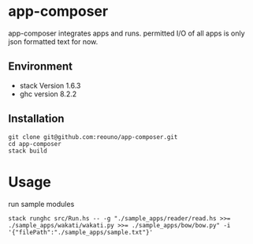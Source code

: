# app-composer

app-composer integrates apps and runs. permitted I/O of all apps is only json formatted text for now.

## Environment

- stack Version 1.6.3
- ghc version 8.2.2

## Installation

```
git clone git@github.com:reouno/app-composer.git
cd app-composer
stack build
```

# Usage

run sample modules

```
stack runghc src/Run.hs -- -g "./sample_apps/reader/read.hs >>= ./sample_apps/wakati/wakati.py >>= ./sample_apps/bow/bow.py" -i '{"filePath":"./sample_apps/sample.txt"}'
```
